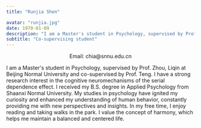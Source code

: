 ```yaml
---
title: "Runjia Shen"

avatar: "runjia.jpg"
date: 1970-01-09
description: "I am a Master's student in Psychology, supervised by Prof. Zhou, Liqin at Beijing Normal University..."
subtitle: "Co-supervising student"
---
```

<p align="center">
    Email: chia@snnu.edu.cn
</p>

I am a Master's student in Psychology, supervised by Prof. Zhou, Liqin at Beijing Normal University and co-supervised by Prof. Teng. I have a strong research interest in the cognitive neuromechanisms of the serial dependence effect. I received my B.S. degree in Applied Psychology from Shaanxi Normal University. My studies in psychology have ignited my curiosity and enhanced my understanding of human behavior, constantly providing me with new perspectives and insights. In my free time, I enjoy reading and taking walks in the park. I value the concept of harmony, which helps me maintain a balanced and centered life.

